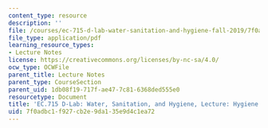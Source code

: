 ```yaml
---
content_type: resource
description: ''
file: /courses/ec-715-d-lab-water-sanitation-and-hygiene-fall-2019/7f0adbc1f927cb2e9da135e9d4c1ea72_MITEC_715F19_hygiene.pdf
file_type: application/pdf
learning_resource_types:
- Lecture Notes
license: https://creativecommons.org/licenses/by-nc-sa/4.0/
ocw_type: OCWFile
parent_title: Lecture Notes
parent_type: CourseSection
parent_uid: 1db08f19-717f-ae47-7c81-6368ded555e0
resourcetype: Document
title: 'EC.715 D-Lab: Water, Sanitation, and Hygiene, Lecture: Hygiene and Handwashing'
uid: 7f0adbc1-f927-cb2e-9da1-35e9d4c1ea72
---
```

